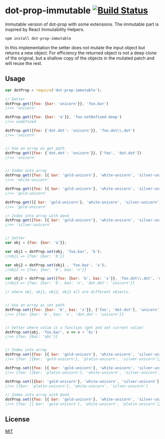 # dot-prop-immutable [![Build Status](https://travis-ci.org/debitoor/dot-prop-immutable.svg)](https://travis-ci.org/debitoor/dot-prop-immutable)

Immutable version of dot-prop with some extensions. The immutable part is inspired by React Immutability Helpers.

	npm install dot-prop-immutable

In this implementation the setter does not mutate the input object but returns a new object.
For efficiency the returned object is not a deep clone of the original, but a shallow copy of the objects in the mutated patch and will reuse the rest.


## Usage

```javascript
var dotProp = require('dot-prop-immutable');

// Getter
dotProp.get({foo: {bar: 'unicorn'}}, 'foo.bar')
//=> 'unicorn'

dotProp.get({foo: {bar: 'a'}}, 'foo.notDefined.deep')
//=> undefined

dotProp.get({foo: {'dot.dot': 'unicorn'}}, 'foo.dot\\.dot')
//=> 'unicorn'


// Use an array as get path
dotProp.get({foo: {'dot.dot': 'unicorn'}}, ['foo', 'dot.dot'])
//=> 'unicorn'


// Index into array
dotProp.get({foo: [{ bar: 'gold-unicorn'}, 'white-unicorn', 'silver-unicorn']}, 'foo.1')
//=> 'white-unicorn'

dotProp.get({foo: [{ bar: 'gold-unicorn'}, 'white-unicorn', 'silver-unicorn']}, 'foo.0.bar')
//=> 'gold-unicorn'

dotProp.get([{ bar: 'gold-unicorn'}, 'white-unicorn', 'silver-unicorn'], '0.bar')
//=> 'gold-unicorn'

// Index into array with $end
dotProp.get({foo: [{ bar: 'gold-unicorn'}, 'white-unicorn', 'silver-unicorn']}, 'foo.$end')
//=> 'silver-unicorn'


// Setter
var obj = {foo: {bar: 'a'}};

var obj1 = dotProp.set(obj, 'foo.bar', 'b');
//obj1 => {foo: {bar: 'b'}}

var obj2 = dotProp.set(obj1 , 'foo.baz', 'x');
//obj2 => {foo: {bar: 'b', baz: 'x'}}

var obj3 = dotProp.set({foo: {bar: 'b', baz: 'x'}}, 'foo.dot\\.dot', 'unicorn');
//obj3 => {foo: {bar: 'b', baz: 'x', 'dot.dot': 'unicorn'}}

// where obj, obj1, obj2, obj3 all are different objects.


// Use an array as set path
dotProp.set({foo: {bar: 'b', baz: 'x'}}, ['foo', 'dot.dot'], 'unicorn')
//=> {foo: {bar: 'b', baz: 'x', 'dot.dot': 'unicorn'}}


// Setter where value is a function (get and set current value)
dotProp.set(obj, 'foo.bar', v => v + 'bc')
//=> {foo: {bar: 'abc'}}


// Index into array
dotProp.set({foo: [{ bar: 'gold-unicorn'}, 'white-unicorn', 'silver-unicorn']}, 'foo.1', 'platin-unicorn')
//=> {foo: [{bar: 'gold-unicorn'}, 'platin-unicorn', 'silver-unicorn']}

dotProp.set({foo: [{ bar: 'gold-unicorn'}, 'white-unicorn', 'silver-unicorn']}, 'foo.0.bar', 'platin-unicorn')
//=> {foo: [{bar: 'platin-unicorn'}, 'white-unicorn', 'silver-unicorn']}

dotProp.set([{bar: 'gold-unicorn'}, 'white-unicorn', 'silver-unicorn'], '0.bar', 'platin-unicorn')
//=> [{bar: 'platin-unicorn'}, 'white-unicorn', 'silver-unicorn']

// Index into array with $end
dotProp.set({foo: [{ bar: 'gold-unicorn'}, 'white-unicorn', 'silver-unicorn']}, 'foo.$end', 'platin-unicorn')
//=> {foo: [{ bar: 'gold-unicorn'}, 'white-unicorn', 'platin-unicorn']}

```

## License

[MIT](http://opensource.org/licenses/MIT)
